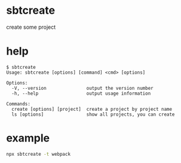 # sbtcreate
create some project

# help
```
$ sbtcreate
Usage: sbtcreate [options] [command] <cmd> [options]

Options:
  -V, --version               output the version number
  -h, --help                  output usage information

Commands:
  create [options] [project]  create a project by project name
  ls [options]                show all projects, you can create
```

# example
```sh
npx sbtcreate -t webpack
```